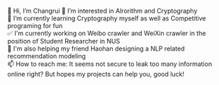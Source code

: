 👋 Hi, I’m Changrui
👀 I’m interested in Alrorithm and Cryptography  
🌱 I’m currently learning Cryptography myself as well as Competitive programing for fun  
✅ I'm currently working on Weibo crawler and WeiXin crawler in the position of Student Researcher in NUS  
👬 I'm also helping my friend Haohan designing a NLP related recommendation modeling  
📫 How to reach me: It seems not secure to leak too many information online right? But hopes my projects can help you, good luck!  
